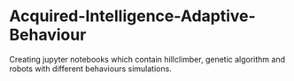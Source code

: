 # Acquired-Intelligence-Adaptive-Behaviour
Creating jupyter notebooks which contain hillclimber, genetic algorithm and robots with different behaviours simulations.
